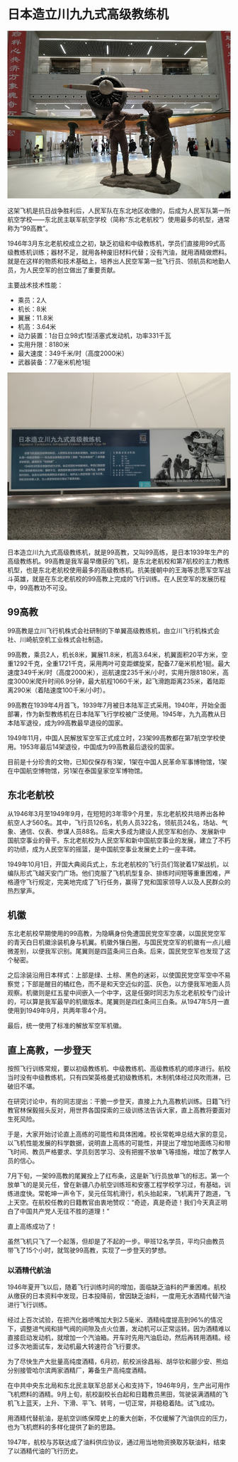 # 日本造立川九九式高级教练机

![](./images/Japenese-Tachikawa-Advanced-Trainer-Aircraft-Type99-2.jpg)

这架飞机是抗日战争胜利后，人民军队在东北地区收缴的，后成为人民军队第一所航空学校——东北民主联军航空学校（简称“东北老航校”）使用最多的机型，通常称为“99高教”。

1946年3月东北老航校成立之初，缺乏初级和中级教练机，学员们直接用99式高级教练机训练；器材不足，就用各种废旧材料代替；没有汽油，就用酒精做燃料。就是在这样的物质和技术基础上，培养出人民空军第一批飞行员、领航员和地勤人员，为人民空军的创立做出了重要贡献。

主要战术技术性能：

- 乘员：2人
- 机长：8米
- 翼展：11.8米
- 机高：3.64米
- 动力装置：1台日立98式1型活塞式发动机，功率331千瓦
- 实用升限：8180米
- 最大速度：349千米/时（高度2000米）
- 武器装备：7.7毫米机枪1挺

![](./images/Japenese-Tachikawa-Advanced-Trainer-Aircraft-Type99-1.jpg)

日本造立川九九式高级教练机，就是99高教，又叫99高练，是日本1939年生产的高级教练机。99高教是我军最早缴获的飞机，是东北老航校和第7航校的主力教练机型，也是东北老航校使用最多的高级教练机。抗美援朝中的王海等志愿军空军战斗英雄，就是在东北老航校的99高教上完成的飞行训练。在人民空军的发展历程中，99高教功不可没。

## 99高教

99高教是立川飞行机株式会社研制的下单翼高级教练机，由立川飞行机株式会社、川崎航空机工业株式会社制造。

99高教，乘员2人，机长8米，翼展11.8米，机高3.64米，机翼面积20平方米，空重1292千克，全重1721千克，采用两叶可变距螺旋桨，配备7.7毫米机枪1挺。最大速度349千米/时（高度2000米），巡航速度235千米/小时，实用升限8180米，高度3000米爬升时间6.9分钟，最大航程1060千米，起飞滑跑距离235米，着陆距离290米（着陆速度100千米/小时）。

99高教在1939年4月首飞，1939年7月被日本陆军正式采用。1940年，开始全面部署，作为新型教练机在日本陆军飞行学校被广泛使用。1945年，九九高教从日本陆军退役，成为99高教最早退役的国家。

1949年11月，中国人民解放军空军正式成立时，23架99高教都在第7航空学校使用。1953年最后14架退役，中国成为99高教最后退役的国家。

目前是十分珍贵的文物，已知仅保存有3架，1架在中国人民革命军事博物馆，1架在中国航空博物馆，另1架在泰国皇家空军博物馆。

## 东北老航校

从1946年3月至1949年9月，在短短的3年零9个月里，东北老航校共培养出各种航空人才560名。其中，飞行员126名，机务人员322名，领航员24名，场站、气象、通信、仪表、参谋人员88名。后来大多成为建设人民空军和创办、发展新中国航空事业的骨干。东北老航校为人民空军和新中国航空事业的发展，建立了不朽的功绩，成为人民空军的摇篮，是中国航空事业发展史上的一座丰碑。

1949年10月1日，开国大典阅兵式上，东北老航校的飞行员们驾驶着17架战机，以编队形式飞越天安门广场。他们克服了飞机机型复杂、排练时间短等重重困难，严格遵守飞行规定，完美地完成了飞行任务，赢得了党和国家领导人以及人民群众的热烈掌声。

## 机徽

东北老航校早期使用的99高教，为隐瞒身份免遭国民党空军空袭，以国民党空军的青天白日机徽涂装机身与机翼。机徽外镶白圈，与国民党空军的机徽有一点儿细微差别，以便我军识别。尾翼则是四蓝条间三白条。后来，国民党空军也发现了这个秘密。

之后涂装沿用日本样式：上部是绿、土棕、黑色的迷彩，以使国民党空军空中不易察觉；下部是醒目的橘红色，而不是和天空近似的蓝、灰色，以方便我军地面人员观察。机徽则是红五星中间嵌入一个中字，这是任弼时同志为东北老航校专门设计的，可以算是我军最早的机徽版本。尾翼则是四红条间三白条。从1947年5月一直使用到1949年9月，共两年零4个月。

最后，统一使用了标准的解放军空军机徽。

## 直上高教，一步登天

按照飞行训练常规，要以初级教练机、中级教练机、高级教练机的顺序进行。航校当时没有中级教练机，只有四架英格曼式初级教练机，木制机体经过风吹雨淋，已破旧不堪。

在研究讨论中，有的同志提出：干脆一步登天，直接上九九高教机训练。日籍飞行教官林保毅摇头反对，用世界各国探索的三级训练法告诉大家，直上高教将要面对生死风险。

于是，大家开始讨论直上高练的可能性和具体困难。校长常乾坤总结大家的意见，以飞机性能发展的科学数据，说明直上高练的可能性，并提出了增加地面练习和带飞时间、教员严格要求、学员刻苦学习、没有把握不放单飞等措施，增加了教学人员的信心。

7月下旬，一架99高教的尾翼拴上了红布条，这是新飞行员放单飞的标志。第一个放单飞的是吴元任，曾在新疆八办航空训练班和安塞工程学校学习过，有基础，训练进度快。常乾坤一声令下，吴元任驾机滑行，机头抬起来，飞机离开了跑道，飞上天空。在航校任教的日籍教官由衷地赞叹：“奇迹，真是奇迹！我们今天真正明白了中国共产党人无往不胜的道理！”

直上高练成功了！

虽然飞机只飞了一个起落，但却是了不起的一步。甲班12名学员，平均只由教员带飞了15个小时，就驾驶99高教，实现了一步登天的梦想。

### 以酒精代航油

1946年夏开飞以后，随着飞行训练时间的增加，面临缺乏油料的严重困难。航校从缴获的日本资料中发现，日本投降前，曾因缺乏油料，一度用无水酒精代替汽油进行飞行训练。

经过上百次试验，在把汽化器喷嘴加大到2.5毫米、酒精纯度提高到96%的情况下，调整进气阀和排气阀的间隙及点火位置，发动机可以正常运转。因为酒精难以直接启动发动机，就增加一个汽油箱。开车时先用汽油启动，然后再转用酒精。经过多次地面试车，发动机最大转速符合飞行要求。

为了尽快生产大批量高纯度酒精，6月初，航校派徐昌裕、胡华钦和郦少安、熊焰分别接管哈尔滨两家酒精厂，筹备生产高纯度酒精。

在中共中央东北局和东北民主联军总部关心和支持下，1946年9月，生产出可用作飞机燃料的酒精。9月上旬，航校副校长白起和日籍教员黑田，驾驶装满酒精的飞机飞上蓝天，上升、下滑、平飞、转弯，一切正常，并稳稳着陆。试飞成功。

用酒精代替航油，是航空训练保障史上的重大创新，不仅缓解了汽油供应的压力，也为飞机燃料的多样化提供了新的思路。

1947年，航校与苏联达成了油料供应协议，通过用当地物资换取苏联油料，结束了以酒精代油的飞行历史。